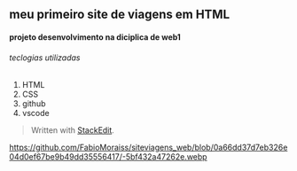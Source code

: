 ## meu primeiro site de viagens em HTML

#### projeto desenvolvimento na diciplica de web1

###### teclogias utilizadas 

 1. HTML
 2. CSS
 3. github
 4. vscode

> Written with [StackEdit](https://stackedit.io/).

https://github.com/FabioMoraiss/siteviagens_web/blob/0a66dd37d7eb326e04d0ef67be9b49dd35556417/-5bf432a47262e.webp

